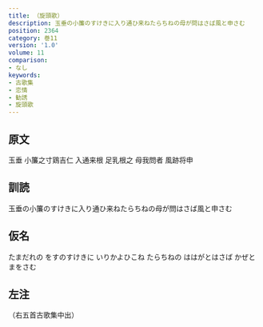 ```yaml
---
title: （旋頭歌）
description: 玉垂の小簾のすけきに入り通ひ来ねたらちねの母が問はさば風と申さむ
position: 2364
category: 巻11
version: '1.0'
volume: 11
comparison:
- なし
keywords:
- 古歌集
- 恋情
- 勧誘
- 旋頭歌
---
```


## 原文

玉垂 小簾之寸鶏吉仁 入通来根 足乳根之 母我問者 風跡将申

## 訓読

玉垂の小簾のすけきに入り通ひ来ねたらちねの母が問はさば風と申さむ

## 仮名

たまだれの をすのすけきに いりかよひこね たらちねの ははがとはさば かぜとまをさむ

## 左注

（右五首古歌集中出）
